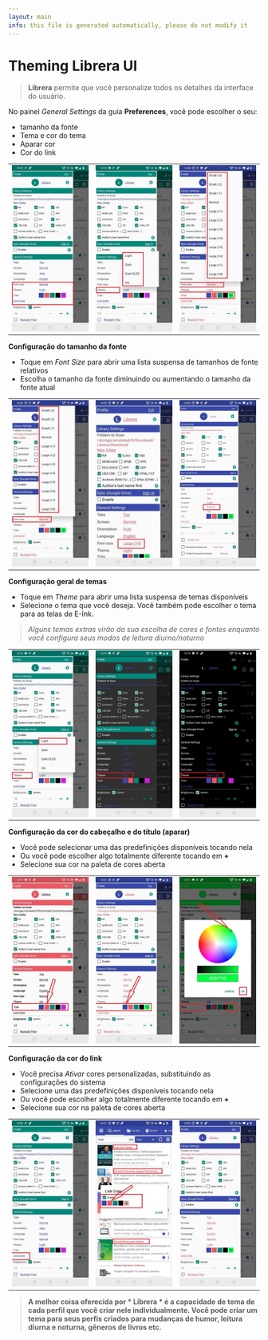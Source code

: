 ```yaml
---
layout: main
info: this file is generated automatically, please do not modify it
---
```


# Theming Librera UI

> **Librera** permite que você personalize todos os detalhes da interface do usuário.

No painel _General Settings_ da guia **Preferences**, você pode escolher o seu:

* tamanho da fonte
* Tema e cor do tema
* Aparar cor
* Cor do link

||||
|-|-|-|
|![](1.jpg)|![](2.jpg)|![](3.jpg)|

**Configuração do tamanho da fonte**

* Toque em _Font Size_ para abrir uma lista suspensa de tamanhos de fonte relativos
* Escolha o tamanho da fonte diminuindo ou aumentando o tamanho da fonte atual

||||
|-|-|-|
|![](34.jpg)|![](32.jpg)|![](33.jpg)|

**Configuração geral de temas**

* Toque em _Theme_ para abrir uma lista suspensa de temas disponíveis
* Selecione o tema que você deseja. Você também pode escolher o tema para as telas de E-Ink.

> _Alguns temas extras virão da sua escolha de cores e fontes enquanto você configura seus modos de leitura diurno/noturno_

||||
|-|-|-|
|![](21.jpg)|![](22.jpg)|![](23.jpg)|

**Configuração da cor do cabeçalho e do título (aparar)**

* Você pode selecionar uma das predefinições disponíveis tocando nela
* Ou você pode escolher algo totalmente diferente tocando em **+**
* Selecione sua cor na paleta de cores aberta

||||
|-|-|-|
|![](11.jpg)|![](12.jpg)|![](13.jpg)|

**Configuração da cor do link**

* Você precisa _Ativar_ cores personalizadas, substituindo as configurações do sistema
* Selecione uma das predefinições disponíveis tocando nela
* Ou você pode escolher algo totalmente diferente tocando em **+**
* Selecione sua cor na paleta de cores aberta

||||
|-|-|-|
|![](41.jpg)|![](42.jpg)|![](43.jpg)|

> **A melhor coisa oferecida por * Librera * é a capacidade de tema de cada perfil que você criar nele individualmente. Você pode criar um tema para seus perfis criados para mudanças de humor, leitura diurna e noturna, gêneros de livros etc.**

